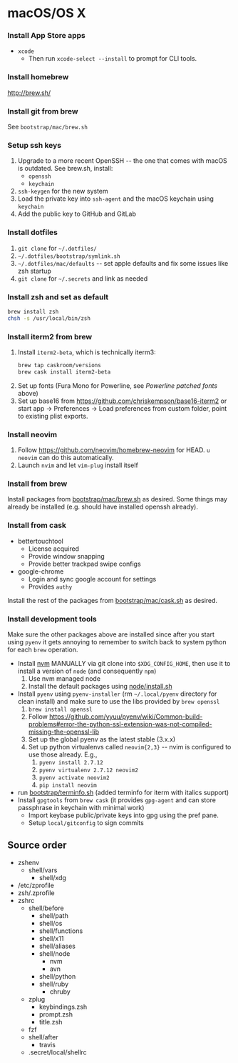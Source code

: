 # macOS/OS X

### Install App Store apps

- `xcode`
    - Then run `xcode-select --install` to prompt for CLI tools.

### Install homebrew

<http://brew.sh/>

### Install git from brew

See `bootstrap/mac/brew.sh`

### Setup ssh keys

1. Upgrade to a more recent OpenSSH -- the one that comes with macOS is
  outdated. See brew.sh, install:
    - `openssh`
    - `keychain`
1. `ssh-keygen` for the new system
1. Load the private key into `ssh-agent` and the macOS keychain using `keychain`
1. Add the public key to GitHub and GitLab

### Install dotfiles

1. `git clone` for `~/.dotfiles/`
1. `~/.dotfiles/bootstrap/symlink.sh`
1. `~/.dotfiles/mac/defaults` -- set apple defaults and fix some issues like
   zsh startup
1. `git clone` for `~/.secrets` and link as needed

### Install zsh and set as default

```bash
brew install zsh
chsh -s /usr/local/bin/zsh
```

### Install iterm2 from brew

1. Install `iterm2-beta`, which is technically iterm3:
    ```bash
    brew tap caskroom/versions
    brew cask install iterm2-beta
    ```
1. Set up fonts (Fura Mono for Powerline, see _Powerline patched fonts_ above)
1. Set up base16 from <https://github.com/chriskempson/base16-iterm2> or
   start app -> Preferences -> Load preferences from custom folder, point to
   existing plist exports.

### Install neovim

1. Follow <https://github.com/neovim/homebrew-neovim> for HEAD. `u neovim` can
   do this automatically.
1. Launch `nvim` and let `vim-plug` install itself

### Install from brew

Install packages from [bootstrap/mac/brew.sh](../bootstrap/mac/brew.sh) as
desired. Some things may already be installed (e.g. should have installed
openssh already).

### Install from cask

- bettertouchtool
    - License acquired
    - Provide window snapping
    - Provide better trackpad swipe configs
- google-chrome
    - Login and sync google account for settings
    - Provides `authy`

Install the rest of the packages from
[bootstrap/mac/cask.sh](../bootstrap/mac/cask.sh) as desired.

### Install development tools

Make sure the other packages above are installed since after you start using
`pyenv` it gets annoying to remember to switch back to system python for each
`brew` operation.

- Install [nvm](https://github.com/creationix/nvm) MANUALLY via git clone into
  `$XDG_CONFIG_HOME`, then use it to install a version of `node` (and
  consequently `npm`)
    1. Use nvm managed node
    1. Install the default packages using [node/install.sh](../node/install.sh)
- Install `pyenv` using `pyenv-installer` (rm `~/.local/pyenv` directory for
  clean install) and make sure to use the libs provided by `brew openssl`
    1. `brew install openssl`
    1. Follow <https://github.com/yyuu/pyenv/wiki/Common-build-problems#error-the-python-ssl-extension-was-not-compiled-missing-the-openssl-lib>
    1. Set up the global pyenv as the latest stable (3.x.x)
    1. Set up python virtualenvs called `neovim{2,3}` -- nvim is configured to
       use those already. E.g.,
        1. `pyenv install 2.7.12`
        1. `pyenv virtualenv 2.7.12 neovim2`
        1. `pyenv activate neovim2`
        1. `pip install neovim`
- run [bootstrap/terminfo.sh](../bootstrap/terminfo.sh) (added terminfo for iterm with italics support)
- Install `gpgtools` from `brew cask` (it provides `gpg-agent` and can store
  passphrase in keychain with minimal work)
    - Import keybase public/private keys into gpg using the pref pane.
    - Setup `local/gitconfig` to sign commits

## Source order

- zshenv
    - shell/vars
        - shell/xdg
- /etc/zprofile
- zsh/.zprofile
- zshrc
    - shell/before
        - shell/path
        - shell/os
        - shell/functions
        - shell/x11
        - shell/aliases
        - shell/node
            - nvm
            - avn
        - shell/python
        - shell/ruby
            - chruby
    - zplug
        - keybindings.zsh
        - prompt.zsh
        - title.zsh
    - fzf
    - shell/after
        - travis
    - .secret/local/shellrc

